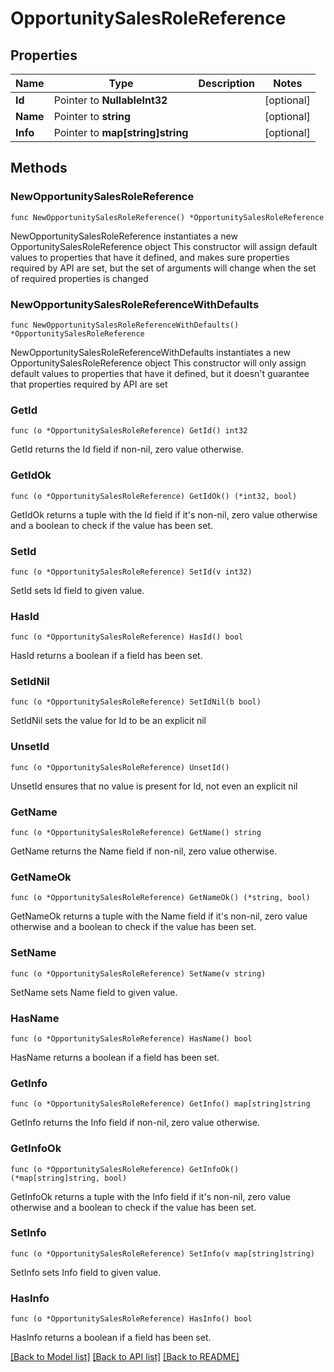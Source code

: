 # OpportunitySalesRoleReference

## Properties

Name | Type | Description | Notes
------------ | ------------- | ------------- | -------------
**Id** | Pointer to **NullableInt32** |  | [optional] 
**Name** | Pointer to **string** |  | [optional] 
**Info** | Pointer to **map[string]string** |  | [optional] 

## Methods

### NewOpportunitySalesRoleReference

`func NewOpportunitySalesRoleReference() *OpportunitySalesRoleReference`

NewOpportunitySalesRoleReference instantiates a new OpportunitySalesRoleReference object
This constructor will assign default values to properties that have it defined,
and makes sure properties required by API are set, but the set of arguments
will change when the set of required properties is changed

### NewOpportunitySalesRoleReferenceWithDefaults

`func NewOpportunitySalesRoleReferenceWithDefaults() *OpportunitySalesRoleReference`

NewOpportunitySalesRoleReferenceWithDefaults instantiates a new OpportunitySalesRoleReference object
This constructor will only assign default values to properties that have it defined,
but it doesn't guarantee that properties required by API are set

### GetId

`func (o *OpportunitySalesRoleReference) GetId() int32`

GetId returns the Id field if non-nil, zero value otherwise.

### GetIdOk

`func (o *OpportunitySalesRoleReference) GetIdOk() (*int32, bool)`

GetIdOk returns a tuple with the Id field if it's non-nil, zero value otherwise
and a boolean to check if the value has been set.

### SetId

`func (o *OpportunitySalesRoleReference) SetId(v int32)`

SetId sets Id field to given value.

### HasId

`func (o *OpportunitySalesRoleReference) HasId() bool`

HasId returns a boolean if a field has been set.

### SetIdNil

`func (o *OpportunitySalesRoleReference) SetIdNil(b bool)`

 SetIdNil sets the value for Id to be an explicit nil

### UnsetId
`func (o *OpportunitySalesRoleReference) UnsetId()`

UnsetId ensures that no value is present for Id, not even an explicit nil
### GetName

`func (o *OpportunitySalesRoleReference) GetName() string`

GetName returns the Name field if non-nil, zero value otherwise.

### GetNameOk

`func (o *OpportunitySalesRoleReference) GetNameOk() (*string, bool)`

GetNameOk returns a tuple with the Name field if it's non-nil, zero value otherwise
and a boolean to check if the value has been set.

### SetName

`func (o *OpportunitySalesRoleReference) SetName(v string)`

SetName sets Name field to given value.

### HasName

`func (o *OpportunitySalesRoleReference) HasName() bool`

HasName returns a boolean if a field has been set.

### GetInfo

`func (o *OpportunitySalesRoleReference) GetInfo() map[string]string`

GetInfo returns the Info field if non-nil, zero value otherwise.

### GetInfoOk

`func (o *OpportunitySalesRoleReference) GetInfoOk() (*map[string]string, bool)`

GetInfoOk returns a tuple with the Info field if it's non-nil, zero value otherwise
and a boolean to check if the value has been set.

### SetInfo

`func (o *OpportunitySalesRoleReference) SetInfo(v map[string]string)`

SetInfo sets Info field to given value.

### HasInfo

`func (o *OpportunitySalesRoleReference) HasInfo() bool`

HasInfo returns a boolean if a field has been set.


[[Back to Model list]](../README.md#documentation-for-models) [[Back to API list]](../README.md#documentation-for-api-endpoints) [[Back to README]](../README.md)


